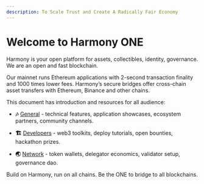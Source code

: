 ```yaml
---
description: To Scale Trust and Create A Radically Fair Economy
---
```


# Welcome to Harmony ONE

Harmony is your open platform for assets, collectibles, identity, governance. We are an open and fast blockchain. 

Our mainnet runs Ethereum applications with 2-second transaction finality and 1000 times lower fees. Harmony’s secure bridges offer cross-chain asset transfers with Ethereum, Binance and other chains.

This document has introduction and resources for all audience:

* **🎶** [General](https://docs.harmony.one/home/general/introduction) - technical features, application showcases, ecosystem partners, community channels.

* **🏗️** [Developers](https://docs.harmony.one/home/developers/getting-started) - web3 toolkits, deploy tutorials, open bounties, hackathon prizes.

* **🌏** [Network](https://docs.harmony.one/home/network/wallets) - token wallets, delegator economics, validator setup, governance dao.

Build on Harmony, run on all chains. Be the ONE to bridge to all blockchains.
